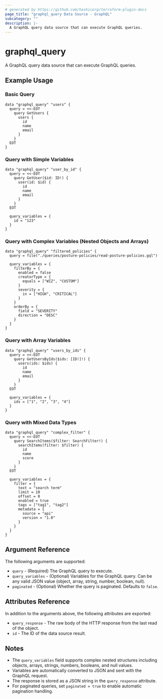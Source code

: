 ```yaml
---
# generated by https://github.com/hashicorp/terraform-plugin-docs
page_title: "graphql_query Data Source - GraphQL"
subcategory: ""
description: |-
  A GraphQL query data source that can execute GraphQL queries.
---
```


# graphql_query

A GraphQL query data source that can execute GraphQL queries.

## Example Usage

### Basic Query

```hcl
data "graphql_query" "users" {
  query = <<-EOT
    query GetUsers {
      users {
        id
        name
        email
      }
    }
  EOT
}
```

### Query with Simple Variables

```hcl
data "graphql_query" "user_by_id" {
  query = <<-EOT
    query GetUser($id: ID!) {
      user(id: $id) {
        id
        name
        email
      }
    }
  EOT
  
  query_variables = {
    id = "123"
  }
}
```

### Query with Complex Variables (Nested Objects and Arrays)

```hcl
data "graphql_query" "filtered_policies" {
  query = file("./queries/posture-policies/read-posture-policies.gql")
  
  query_variables = {
    filterBy = {
      enabled = false
      creatorType = {
        equals = ["WIZ", "CUSTOM"]
      }
      severity = {
        in = ["HIGH", "CRITICAL"]
      }
    }
    orderBy = {
      field = "SEVERITY"
      direction = "DESC"
    }
  }
}
```

### Query with Array Variables

```hcl
data "graphql_query" "users_by_ids" {
  query = <<-EOT
    query GetUsersByIds($ids: [ID!]!) {
      users(ids: $ids) {
        id
        name
        email
      }
    }
  EOT
  
  query_variables = {
    ids = ["1", "2", "3", "4"]
  }
}
```

### Query with Mixed Data Types

```hcl
data "graphql_query" "complex_filter" {
  query = <<-EOT
    query SearchItems($filter: SearchFilter!) {
      searchItems(filter: $filter) {
        id
        name
        score
      }
    }
  EOT
  
  query_variables = {
    filter = {
      text = "search term"
      limit = 10
      offset = 0
      enabled = true
      tags = ["tag1", "tag2"]
      metadata = {
        source = "api"
        version = "1.0"
      }
    }
  }
}
```

## Argument Reference

The following arguments are supported:

* `query` - (Required) The GraphQL query to execute.
* `query_variables` - (Optional) Variables for the GraphQL query. Can be any valid JSON value (object, array, string, number, boolean, null).
* `paginated` - (Optional) Whether the query is paginated. Defaults to `false`.

## Attributes Reference

In addition to the arguments above, the following attributes are exported:

* `query_response` - The raw body of the HTTP response from the last read of the object.
* `id` - The ID of the data source result.

## Notes

- The `query_variables` field supports complex nested structures including objects, arrays, strings, numbers, booleans, and null values.
- Variables are automatically converted to JSON and sent with the GraphQL request.
- The response is stored as a JSON string in the `query_response` attribute.
- For paginated queries, set `paginated = true` to enable automatic pagination handling.
